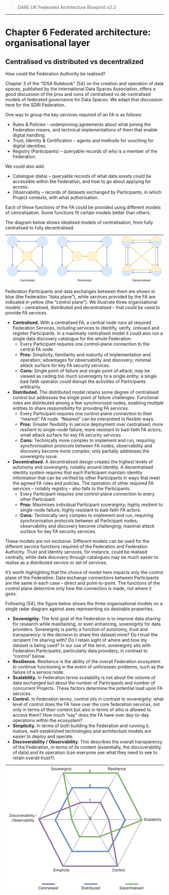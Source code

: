 > DARE UK Federated Architecture Blueprint  v2.2
----

# Chapter 6 Federated architecture: organisational layer
## Centralised vs distributed vs decentralized

How could the Federation Authority be realised?

Chapter 3 of the “IDSA Rulebook” [54] on the creation and operation of data spaces, published by the International Data Spaces Association, offers a good discussion of the pros and cons of centralised vs de-centralised models of federated governance for Data Spaces. We adapt that discussion here for the SDRI Federation.

One way to group the key services required of an FA is as follows:
 * Rules & Policies – underpinning agreements about what joining the Federation means, and technical implementations of them that enable digital handling.
 * Trust, Identity & Certification – agents and methods for vouching for digital identities.
 * Registry (Participants) – queryable records of who is a member of the Federation.

We could also add:
 * Catalogue (data) – queryable records of what data assets could be accessible within the Federation, and how to go about applying for access.
 * Observability – records of datasets exchanged by Participants, in which Project contexts, with what authorisation.

Each of these functions of the FA could be provided using different models of centralisation. Some functions fit certain models better than others.

The diagram below shows idealised models of centralisation, from fully centralised to fully decentralised.

| ![](../assets/images/stakeholder-map-De-centralised.drawio.png) |
| ---- |

Federation Participants and data exchanges between them are shown in blue (the Federation “data plane”), while services provided by the FA are indicated in yellow (the “control plane”). We illustrate three organisational models – centralised, distributed and decentralised – that could be used to provide FA services. 

 * **Centralised.** With a centralised FA, a central node runs all required Federation Services, including services to identify, verify, onboard and register Participants. In a maximally centralised model it could also run a single data discovery catalogue for the whole Federation.
   - Every Participant requires one control-plane connection to the central FA node.
   - **Pros:** Simplicity, familiarity and maturity of implementation and operation; advantages for observability and discovery; minimal attack surface for key FA security services.
   - **Cons:** Single point of failure and single point of attack; may be viewed as ceding too much sovereignty to a single entity; a single bad-faith operator could disrupt the activities of Participants arbitrarily.
 * **Distributed.** The distributed model retains some degree of centralised control but addresses the single point of failure challenges. Functional roles are distributed among a few synchronised nodes, enabling multiple entities to share responsibility for providing FA services.
   - Every Participant requires one control-plane connection to their “nearest” FA node. “Nearest” can be interpreted in flexible ways.
   - **Pros:** Greater flexibility in service deployment over centralised; more resilient to single-node failure; more resistant to bad-faith FA actors; small attack surface for key FA security services
   - **Cons:** Technically more complex to implement and run, requiring synchronisation protocols between FA nodes; observability and discovery become more complex; only partially addresses the sovereignty issue.
 * **Decentralised.** A decentralised design creates the highest levels of autonomy and sovereignty, notably around identity. A decentralised identity system requires that each Participant maintain identity information that can be verified by other Participants in ways that meet the agreed FA rules and policies. The operation of other required FA services – notably registry – also falls to the Participants.
   - Every Participant requires one control-plane connection to every other Participant.
   - **Pros:** Maximises individual Participant sovereignty; highly resilient to single-node failure; highly resistant to bad-faith FA actors.
   - **Cons:** Technically very complex to implement and run, requiring synchronisation protocols between all Participant nodes; observability and discovery become challenging; maximal attack surface for key FA security services.

These models are not exclusive. Different models can be used for the different service functions required of the Federation and Federation Authority. Trust and identity services, for instance, could be realised centrally, while data discovery through catalogues may be much easier to realise as a distributed service or set of services.

It’s worth highlighting that the choice of model here impacts only the control plane of the Federation. Data exchange connections between Participants are the same in each case – direct and point-to-point. The functions of the control plane determine only how the connection is made, not where it goes.

Following [54], the figure below shows the three organisational models on a single radar diagram against axes representing six desirable properties.

 * **Sovereignty.** The first goal of the Federation is to improve data sharing for research while maintaining, or even enhancing, sovereignty for data providers. Sovereignty is partly a function of autonomy, trust and transparency: is the decision to share this dataset mine? Do I trust the recipient I’m sharing with? Do I retain sight of where and how my dataset is being used? In our use of the term, sovereignty sits with Federation Participants, particularly data providers, in contrast to “control” below.
 * **Resilience.** Resilience is the ability of the overall Federation ecosystem to continue functioning in the event of unforeseen problems, such as the failure of a service node.
 * **Scalability.** In Federation terms scalability is not about the volume of data exchanged but about the number of Participants and number of concurrent Projects. These factors determine the potential load upon FA services.
 * **Control.** In Federation terms, control sits in contrast to sovereignty: what level of control does the FA have over the core federation services, not only in terms of their content but also in terms of who is allowed to access them? How much “say” does the FA have over day-to-day operations within the ecosystem?
 * **Simplicity.** In terms of both building the Federation and running it, mature, well-established technologies and architecture models are easier to deploy and operate. 
 * **Discoverability / Observability.** This describes the overall transparency of the Federation, in terms of its content (essentially, the discoverability of data) and its operation (can everyone see what they need to see to retain overall trust?). 

| ![](../assets/images/stakeholder-map-Spiderweb.drawio.png) |
| ---- |




